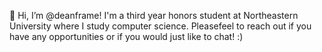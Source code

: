👋 Hi, I’m @deanframe! I'm a third year honors student at Northeastern University where I study computer science. Pleasefeel to reach out if you have any opportunities or if you would just like to chat! :)
